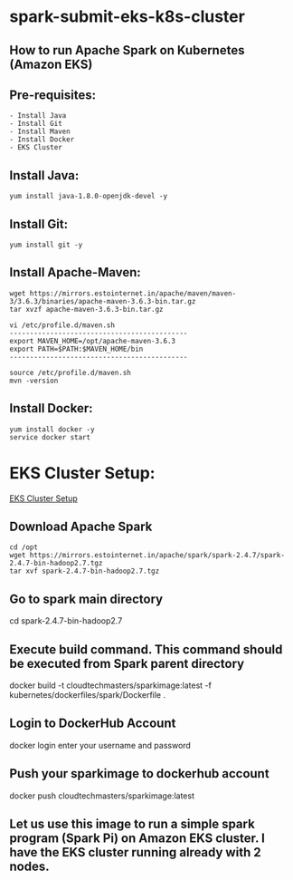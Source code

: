 # spark-submit-eks-k8s-cluster
## How to run Apache Spark on Kubernetes (Amazon EKS)

## Pre-requisites:
    - Install Java
    - Install Git
    - Install Maven
    - Install Docker
    - EKS Cluster
## Install Java:
    yum install java-1.8.0-openjdk-devel -y
## Install Git:
    yum install git -y
## Install Apache-Maven:
    wget https://mirrors.estointernet.in/apache/maven/maven-3/3.6.3/binaries/apache-maven-3.6.3-bin.tar.gz
    tar xvzf apache-maven-3.6.3-bin.tar.gz
    
    vi /etc/profile.d/maven.sh
    --------------------------------------------
    export MAVEN_HOME=/opt/apache-maven-3.6.3
    export PATH=$PATH:$MAVEN_HOME/bin
    --------------------------------------------
    
    source /etc/profile.d/maven.sh
    mvn -version
## Install Docker:
    yum install docker -y
    service docker start
# EKS Cluster Setup:
  [EKS Cluster Setup](https://github.com/cloudtechmasters/eks-cluster-setup.git)
  
## Download Apache Spark 
    cd /opt
    wget https://mirrors.estointernet.in/apache/spark/spark-2.4.7/spark-2.4.7-bin-hadoop2.7.tgz
    tar xvf spark-2.4.7-bin-hadoop2.7.tgz
## Go to spark main directory
   cd spark-2.4.7-bin-hadoop2.7
## Execute build command. This command should be executed from Spark parent directory
   docker build -t cloudtechmasters/sparkimage:latest -f kubernetes/dockerfiles/spark/Dockerfile .
   
## Login to DockerHub Account
   docker login
   enter your username and password
## Push your sparkimage to dockerhub account
   docker push cloudtechmasters/sparkimage:latest
## Let us use this image to run a simple spark program (Spark Pi) on Amazon EKS cluster. I have the EKS cluster running already with 2 nodes. 
    
